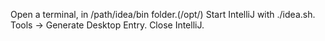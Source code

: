 Open a terminal, in /path/idea/bin folder.(/opt/)
Start IntelliJ with ./idea.sh.
Tools -> Generate Desktop Entry.
Close IntelliJ.
